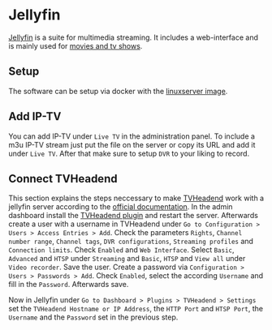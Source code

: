 # Jellyfin

[Jellyfin](https://jellyfin.ord) is a suite for multimedia streaming.
It includes a web-interface and is mainly used for
[movies and tv shows](./movies_&_tv_shows.md).

## Setup

The software can be setup via docker with the
[linuxserver image](./docker-images/linuxserver_-_jellyfin.md).

## Add IP-TV

You can add IP-TV under `Live TV` in the administration panel.
To include a m3u IP-TV stream just put the file on the server or copy its URL
and add it under `Live TV`.
After that make sure to setup `DVR` to your liking to record.

## Connect TVHeadend

This section explains the steps neccessary to make [TVHeadend](./tvheadend.md)
work with a jellyfin server according to the
[official documentation](https://jellyfin.org/docs/general/server/plugins/tvheadend/).
In the admin dashboard install the
[TVHeadend plugin](https://jellyfin.org/docs/general/server/plugins/tvheadend/)
and restart the server.
Afterwards create a user with a username in TVHeadend under
`Go to Configuration > Users > Access Entries > Add`.
Check the parameters
`Rights`, `Channel number range`, `Channel tags`, `DVR configurations`,
`Streaming profiles` and `Connection limits`.
Check `Enabled` and `Web Interface`.
Select `Basic`, `Advanced` and `HTSP` under `Streaming` and `Basic`, `HTSP` and
`View all` under `Video recorder`.
Save the user.
Create a password via `Configuration > Users > Passwords > Add`.
Check `Enabled`, select the according `Username` and fill in the `Password`.
Afterwards save.

Now in Jellyfin under `Go to Dashboard > Plugins > TVHeadend > Settings` set
the `TVHeadend Hostname or IP Address`, the `HTTP Port` and `HTSP Port`, the
`Username` and the `Password` set in the previous step.
